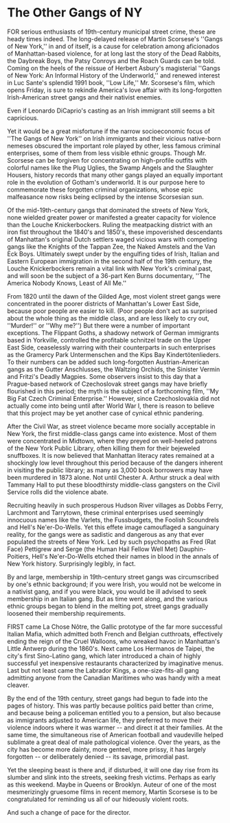 The Other Gangs of NY
==================


FOR serious enthusiasts of 19th-century municipal street crime, these are heady times indeed. The long-delayed release of Martin Scorsese's ''Gangs of New York,'' in and of itself, is a cause for celebration among aficionados of Manhattan-based violence, for at long last the story of the Dead Rabbits, the Daybreak Boys, the Patsy Conroys and the Roach Guards can be told. Coming on the heels of the reissue of Herbert Asbury's magisterial ''Gangs of New York: An Informal History of the Underworld,'' and renewed interest in Luc Sante's splendid 1991 book, ''Low Life,'' Mr. Scorsese's film, which opens Friday, is sure to rekindle America's love affair with its long-forgotten Irish-American street gangs and their nativist enemies.

Even if Leonardo DiCaprio's casting as an Irish immigrant still seems a bit capricious.

Yet it would be a great misfortune if the narrow socioeconomic focus of ''The Gangs of New York'' on Irish immigrants and their vicious native-born nemeses obscured the important role played by other, less famous criminal enterprises, some of them from less visible ethnic groups. Though Mr. Scorsese can be forgiven for concentrating on high-profile outfits with colorful names like the Plug Uglies, the Swamp Angels and the Slaughter Housers, history records that many other gangs played an equally important role in the evolution of Gotham's underworld. It is our purpose here to commemorate these forgotten criminal organizations, whose epic malfeasance now risks being eclipsed by the intense Scorsesian sun.

Of the mid-19th-century gangs that dominated the streets of New York, none wielded greater power or manifested a greater capacity for violence than the Louche Knickerbockers. Ruling the meatpacking district with an iron fist throughout the 1840's and 1850's, these impoverished descendants of Manhattan's original Dutch settlers waged vicious wars with competing gangs like the Knights of the Tappan Zee, the Naked Amstels and the Van Eck Boys. Ultimately swept under by the engulfing tides of Irish, Italian and Eastern European immigration in the second half of the 19th century, the Louche Knickerbockers remain a vital link with New York's criminal past, and will soon be the subject of a 36-part Ken Burns documentary, ''The America Nobody Knows, Least of All Me.''

From 1820 until the dawn of the Gilded Age, most violent street gangs were concentrated in the poorer districts of Manhattan's Lower East Side, because poor people are easier to kill. (Poor people don't act as surprised about the whole thing as the middle class, and are less likely to cry out, ''Murder!'' or ''Why me?'') But there were a number of important exceptions. The Flippant Goths, a shadowy network of German immigrants based in Yorkville, controlled the profitable schnitzel trade on the Upper East Side, ceaselessly warring with their counterparts in such enterprises as the Gramercy Park Untermenschen and the Kips Bay Kindertötenlieders. To their numbers can be added such long-forgotten Austrian-American gangs as the Gutter Anschlusses, the Waltzing Orchids, the Sinister Vermin and Fritzi's Deadly Magpies. Some observers insist to this day that a Prague-based network of Czechoslovak street gangs may have briefly flourished in this period; the myth is the subject of a forthcoming film, ''My Big Fat Czech Criminal Enterprise.'' However, since Czechoslovakia did not actually come into being until after World War I, there is reason to believe that this project may be yet another case of cynical ethnic pandering.

After the Civil War, as street violence became more socially acceptable in New York, the first middle-class gangs came into existence. Most of them were concentrated in Midtown, where they preyed on well-heeled patrons of the New York Public Library, often killing them for their bejeweled snuffboxes. It is now believed that Manhattan literacy rates remained at a shockingly low level throughout this period because of the dangers inherent in visiting the public library; as many as 3,000 book borrowers may have been murdered in 1873 alone. Not until Chester A. Arthur struck a deal with Tammany Hall to put these bloodthirsty middle-class gangsters on the Civil Service rolls did the violence abate.

Recruiting heavily in such prosperous Hudson River villages as Dobbs Ferry, Larchmont and Tarrytown, these criminal enterprises used seemingly innocuous names like the Varlets, the Fussbudgets, the Foolish Scoundrels and Hell's Ne'er-Do-Wells. Yet this effete image camouflaged a sanguinary reality, for the gangs were as sadistic and dangerous as any that ever populated the streets of New York. Led by such psychopaths as Fred (Rat Face) Pettigrew and Serge (the Human Hail Fellow Well Met) Dauphin-Poitiers, Hell's Ne'er-Do-Wells etched their names in blood in the annals of New York history. Surprisingly legibly, in fact.

By and large, membership in 19th-century street gangs was circumscribed by one's ethnic background; if you were Irish, you would not be welcome in a nativist gang, and if you were black, you would be ill advised to seek membership in an Italian gang. But as time went along, and the various ethnic groups began to blend in the melting pot, street gangs gradually loosened their membership requirements.

FIRST came La Chose Nôtre, the Gallic prototype of the far more successful Italian Mafia, which admitted both French and Belgian cutthroats, effectively ending the reign of the Cruel Walloons, who wreaked havoc in Manhattan's Little Antwerp during the 1860's. Next came Los Hermanos de Taipei, the city's first Sino-Latino gang, which later introduced a chain of highly successful yet inexpensive restaurants characterized by imaginative menus. Last but not least came the Labrador Kings, a one-size-fits-all gang admitting anyone from the Canadian Maritimes who was handy with a meat cleaver.

By the end of the 19th century, street gangs had begun to fade into the pages of history. This was partly because politics paid better than crime, and because being a policeman entitled you to a pension, but also because as immigrants adjusted to American life, they preferred to move their violence indoors where it was warmer -- and direct it at their families. At the same time, the simultaneous rise of American football and vaudeville helped sublimate a great deal of male pathological violence. Over the years, as the city has become more dainty, more genteel, more prissy, it has largely forgotten -- or deliberately denied -- its savage, primordial past.

Yet the sleeping beast is there and, if disturbed, it will one day rise from its slumber and slink into the streets, seeking fresh victims. Perhaps as early as this weekend. Maybe in Queens or Brooklyn. Auteur of one of the most mesmerizingly gruesome films in recent memory, Martin Scorsese is to be congratulated for reminding us all of our hideously violent roots.

And such a change of pace for the director.
